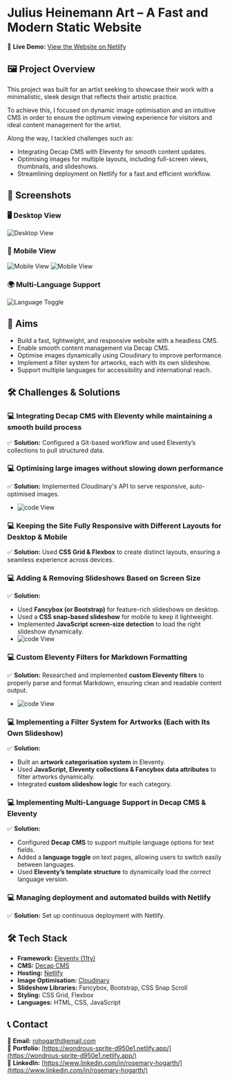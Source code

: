 # Julius Heinemann Art – A Fast and Modern Static Website  

🔗 **Live Demo:** [View the Website on Netlify](https://your-netlify-link.netlify.app)  

## 🖼️ Project Overview  

This project was built for an artist seeking to showcase their work with a minimalistic, sleek design that reflects their artistic practice.  

To achieve this, I focused on dynamic image optimisation and an intuitive CMS in order to ensure the optimum viewing experience for visitors and ideal content management for the artist.  

Along the way, I tackled challenges such as:  
- Integrating Decap CMS with Eleventy for smooth content updates.  
- Optimising images for multiple layouts, including full-screen views, thumbnails, and slideshows.  
- Streamlining deployment on Netlify for a fast and efficient workflow.  


## 📸 Screenshots  

### 🖥️ Desktop View  

![Desktop View](screenshots/works.png)  

### 📱 Mobile View  

![Mobile View](screenshots/menu-mobile.png)    ![Mobile View](screenshots/mobile-view.png) 

### 🌍 Multi-Language Support  
![Language Toggle](screenshots/languages.png)  


## 🎯 Aims  
- Build a fast, lightweight, and responsive website with a headless CMS.  
- Enable smooth content management via Decap CMS.  
- Optimise images dynamically using Cloudinary to improve performance.  
- Implement a filter system for artworks, each with its own slideshow.  
- Support multiple languages for accessibility and international reach.  



## 🛠️ Challenges & Solutions  

### 💻 Integrating Decap CMS with Eleventy while maintaining a smooth build process  
✅ **Solution:** Configured a Git-based workflow and used Eleventy’s collections to pull structured data.  

### 💻 Optimising large images without slowing down performance  
✅ **Solution:** Implemented Cloudinary's API to serve responsive, auto-optimised images.   
- ![code View](screenshots/cloudinary.png) 

### 💻 Keeping the Site Fully Responsive with Different Layouts for Desktop & Mobile  
✅ **Solution:** Used **CSS Grid & Flexbox** to create distinct layouts, ensuring a seamless experience across devices.  

### 💻 Adding & Removing Slideshows Based on Screen Size  
✅ **Solution:**  
- Used **Fancybox (or Bootstrap)** for feature-rich slideshows on desktop.  
- Used a **CSS snap-based slideshow** for mobile to keep it lightweight.  
- Implemented **JavaScript screen-size detection** to load the right slideshow dynamically.
- ![code View](screenshots/js-screen-size.png) 

### 💻 Custom Eleventy Filters for Markdown Formatting  
✅ **Solution:** Researched and implemented **custom Eleventy filters** to properly parse and format Markdown, ensuring clean and readable content output. 
- ![code View](screenshots/markdownify-snippet.png) 

### 💻 Implementing a Filter System for Artworks (Each with Its Own Slideshow)  
✅ **Solution:**  
- Built an **artwork categorisation system** in Eleventy.  
- Used **JavaScript, Eleventy collections & Fancybox data attributes** to filter artworks dynamically.  
- Integrated **custom slideshow logic** for each category.  

### 💻 Implementing Multi-Language Support in Decap CMS & Eleventy  
✅ **Solution:**  
- Configured **Decap CMS** to support multiple language options for text fields.  
- Added a **language toggle** on text pages, allowing users to switch easily between languages.  
- Used **Eleventy’s template structure** to dynamically load the correct language version.  

### 💻 Managing deployment and automated builds with Netlify  
✅ **Solution:** Set up continuous deployment with Netlify. 


## 🛠 Tech Stack  

- **Framework:** [Eleventy (11ty)](https://www.11ty.dev/)  
- **CMS:** [Decap CMS](https://www.decapcms.org/)  
- **Hosting:** [Netlify](https://www.netlify.com/)  
- **Image Optimisation:** [Cloudinary](https://cloudinary.com/)  
- **Slideshow Libraries:** Fancybox, Bootstrap, CSS Snap Scroll  
- **Styling:** CSS Grid, Flexbox  
- **Languages:** HTML, CSS, JavaScript  



## 📞 Contact  

📧 **Email:** rohogarth@email.com  
🔗 **Portfolio:** [https://wondrous-sprite-d950e1.netlify.app/](https://wondrous-sprite-d950e1.netlify.app/)  
💼 **LinkedIn:** [https://www.linkedin.com/in/rosemary-hogarth/](https://www.linkedin.com/in/rosemary-hogarth/)  
